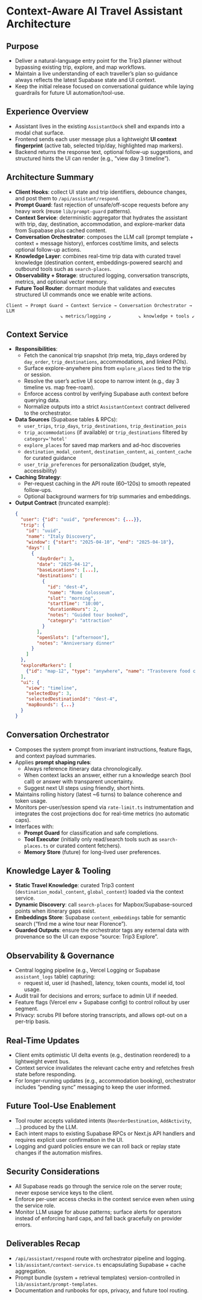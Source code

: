 # Context-Aware AI Travel Assistant Architecture

## Purpose
- Deliver a natural-language entry point for the Trip3 planner without bypassing existing trip, explore, and map workflows.
- Maintain a live understanding of each traveller’s plan so guidance always reflects the latest Supabase state and UI context.
- Keep the initial release focused on conversational guidance while laying guardrails for future UI automation/tool-use.

## Experience Overview
- Assistant lives in the existing `AssistantDock` shell and expands into a modal chat surface.
- Frontend sends each user message plus a lightweight **UI context fingerprint** (active tab, selected trip/day, highlighted map markers).
- Backend returns the response text, optional follow-up suggestions, and structured hints the UI can render (e.g., “view day 3 timeline”).

## Architecture Summary
- **Client Hooks**: collect UI state and trip identifiers, debounce changes, and post them to `/api/assistant/respond`.
- **Prompt Guard**: fast rejection of unsafe/off-scope requests before any heavy work (reuse `lib/prompt-guard` patterns).
- **Context Service**: deterministic aggregator that hydrates the assistant with trip, day, destination, accommodation, and explore-marker data from Supabase plus cached content.
- **Conversation Orchestrator**: composes the LLM call (prompt template + context + message history), enforces cost/time limits, and selects optional follow-up actions.
- **Knowledge Layer**: combines real-time trip data with curated travel knowledge (destination content, embeddings-powered search) and outbound tools such as `search-places`.
- **Observability + Storage**: structured logging, conversation transcripts, metrics, and optional vector memory.
- **Future Tool Router**: dormant module that validates and executes structured UI commands once we enable write actions.

```
Client → Prompt Guard → Context Service → Conversation Orchestrator → LLM
                    ↘ metrics/logging ↙          ↘ knowledge + tools ↙
```

## Context Service
- **Responsibilities**:
  - Fetch the canonical trip snapshot (trip meta, trip_days ordered by `day_order`, `trip_destinations`, accommodations, and linked POIs).
  - Surface explore-anywhere pins from `explore_places` tied to the trip or session.
  - Resolve the user’s active UI scope to narrow intent (e.g., day 3 timeline vs. map free-roam).
  - Enforce access control by verifying Supabase auth context before querying data.
  - Normalize outputs into a strict `AssistantContext` contract delivered to the orchestrator.
- **Data Sources** (Supabase tables & RPCs):
  - `user_trips`, `trip_days`, `trip_destinations`, `trip_destination_pois`
  - `trip_accommodations` (if available) or `trip_destinations` filtered by `category='hotel'`
  - `explore_places` for saved map markers and ad-hoc discoveries
  - `destination_modal_content`, `destination_content`, `ai_content_cache` for curated guidance
  - `user_trip_preferences` for personalization (budget, style, accessibility)
- **Caching Strategy**:
  - Per-request caching in the API route (60–120s) to smooth repeated follow-ups.
  - Optional background warmers for trip summaries and embeddings.
- **Output Contract** (truncated example):
  ```json
  {
    "user": {"id": "uuid", "preferences": {...}},
    "trip": {
      "id": "uuid",
      "name": "Italy Discovery",
      "window": {"start": "2025-04-10", "end": "2025-04-18"},
      "days": [
        {
          "dayOrder": 3,
          "date": "2025-04-12",
          "baseLocations": [...],
          "destinations": [
            {
              "id": "dest-4",
              "name": "Rome Colosseum",
              "slot": "morning",
              "startTime": "10:00",
              "durationHours": 2,
              "notes": "Guided tour booked",
              "category": "attraction"
            }
          ],
          "openSlots": ["afternoon"],
          "notes": "Anniversary dinner"
        }
      ]
    },
    "exploreMarkers": [
      {"id": "map-12", "type": "anywhere", "name": "Trastevere food crawl", "coordinates": [12.467, 41.889]}
    ],
    "ui": {
      "view": "timeline",
      "selectedDay": 3,
      "selectedDestinationId": "dest-4",
      "mapBounds": {...}
    }
  }
  ```

## Conversation Orchestrator
- Composes the system prompt from invariant instructions, feature flags, and context payload summaries.
- Applies **prompt shaping rules**:
  - Always reference itinerary data chronologically.
  - When context lacks an answer, either run a knowledge search (tool call) or answer with transparent uncertainty.
  - Suggest next UI steps using friendly, short hints.
- Maintains rolling history (latest ~6 turns) to balance coherence and token usage.
- Monitors per-user/session spend via `rate-limit.ts` instrumentation and integrates the cost projections doc for real-time metrics (no automatic caps).
- Interfaces with:
  - **Prompt Guard** for classification and safe completions.
  - **Tool Executor** (initially only read/search tools such as `search-places.ts` or curated content fetchers).
  - **Memory Store** (future) for long-lived user preferences.

## Knowledge Layer & Tooling
- **Static Travel Knowledge**: curated Trip3 content (`destination_modal_content`, `global_content`) loaded via the context service.
- **Dynamic Discovery**: call `search-places` for Mapbox/Supabase-sourced points when itinerary gaps exist.
- **Embeddings Store**: Supabase `content_embeddings` table for semantic search (“find me a wine tour near Florence”).
- **Guarded Outputs**: ensure the orchestrator tags any external data with provenance so the UI can expose “source: Trip3 Explore”.

## Observability & Governance
- Central logging pipeline (e.g., Vercel Logging or Supabase `assistant_logs` table) capturing:
  - request id, user id (hashed), latency, token counts, model id, tool usage.
- Audit trail for decisions and errors; surface to admin UI if needed.
- Feature flags (Vercel env + Supabase config) to control rollout by user segment.
- Privacy: scrubs PII before storing transcripts, and allows opt-out on a per-trip basis.

## Real-Time Updates
- Client emits optimistic UI delta events (e.g., destination reordered) to a lightweight event bus.
- Context service invalidates the relevant cache entry and refetches fresh state before responding.
- For longer-running updates (e.g., accommodation booking), orchestrator includes “pending sync” messaging to keep the user informed.

## Future Tool-Use Enablement
- Tool router accepts validated intents (`ReorderDestination`, `AddActivity`, …) produced by the LLM.
- Each intent maps to existing Supabase RPCs or Next.js API handlers and requires explicit user confirmation in the UI.
- Logging and guard policies ensure we can roll back or replay state changes if the automation misfires.

## Security Considerations
- All Supabase reads go through the service role on the server route; never expose service keys to the client.
- Enforce per-user access checks in the context service even when using the service role.
- Monitor LLM usage for abuse patterns; surface alerts for operators instead of enforcing hard caps, and fall back gracefully on provider errors.

## Deliverables Recap
- `/api/assistant/respond` route with orchestrator pipeline and logging.
- `lib/assistant/context-service.ts` encapsulating Supabase + cache aggregation.
- Prompt bundle (system + retrieval templates) version-controlled in `lib/assistant/prompt-templates`.
- Documentation and runbooks for ops, privacy, and future tool routing.
